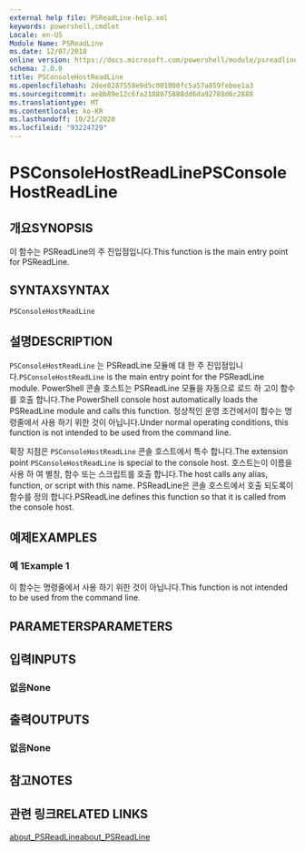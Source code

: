 ```yaml
---
external help file: PSReadLine-help.xml
keywords: powershell,cmdlet
Locale: en-US
Module Name: PSReadLine
ms.date: 12/07/2018
online version: https://docs.microsoft.com/powershell/module/psreadline/psconsolehostreadline?view=powershell-5.1&WT.mc_id=ps-gethelp
schema: 2.0.0
title: PSConsoleHostReadLine
ms.openlocfilehash: 2dee8287558e9d5c001000fc5a57a859febee1a3
ms.sourcegitcommit: ae8b89e12c6fa2108075888dd6da92788d6c2888
ms.translationtype: MT
ms.contentlocale: ko-KR
ms.lasthandoff: 10/21/2020
ms.locfileid: "93224729"
---
```

# <span data-ttu-id="ab3ba-103">PSConsoleHostReadLine</span><span class="sxs-lookup"><span data-stu-id="ab3ba-103">PSConsoleHostReadLine</span></span>

## <span data-ttu-id="ab3ba-104">개요</span><span class="sxs-lookup"><span data-stu-id="ab3ba-104">SYNOPSIS</span></span>
<span data-ttu-id="ab3ba-105">이 함수는 PSReadLine의 주 진입점입니다.</span><span class="sxs-lookup"><span data-stu-id="ab3ba-105">This function is the main entry point for PSReadLine.</span></span>

## <span data-ttu-id="ab3ba-106">SYNTAX</span><span class="sxs-lookup"><span data-stu-id="ab3ba-106">SYNTAX</span></span>

```
PSConsoleHostReadLine
```

## <span data-ttu-id="ab3ba-107">설명</span><span class="sxs-lookup"><span data-stu-id="ab3ba-107">DESCRIPTION</span></span>

<span data-ttu-id="ab3ba-108">`PSConsoleHostReadLine` 는 PSReadLine 모듈에 대 한 주 진입점입니다.</span><span class="sxs-lookup"><span data-stu-id="ab3ba-108">`PSConsoleHostReadLine` is the main entry point for the PSReadLine module.</span></span> <span data-ttu-id="ab3ba-109">PowerShell 콘솔 호스트는 PSReadLine 모듈을 자동으로 로드 하 고이 함수를 호출 합니다.</span><span class="sxs-lookup"><span data-stu-id="ab3ba-109">The PowerShell console host automatically loads the PSReadLine module and calls this function.</span></span> <span data-ttu-id="ab3ba-110">정상적인 운영 조건에서이 함수는 명령줄에서 사용 하기 위한 것이 아닙니다.</span><span class="sxs-lookup"><span data-stu-id="ab3ba-110">Under normal operating conditions, this function is not intended to be used from the command line.</span></span>

<span data-ttu-id="ab3ba-111">확장 지점은 `PSConsoleHostReadLine` 콘솔 호스트에서 특수 합니다.</span><span class="sxs-lookup"><span data-stu-id="ab3ba-111">The extension point `PSConsoleHostReadLine` is special to the console host.</span></span> <span data-ttu-id="ab3ba-112">호스트는이 이름을 사용 하 여 별칭, 함수 또는 스크립트를 호출 합니다.</span><span class="sxs-lookup"><span data-stu-id="ab3ba-112">The host calls any alias, function, or script with this name.</span></span> <span data-ttu-id="ab3ba-113">PSReadLine은 콘솔 호스트에서 호출 되도록이 함수를 정의 합니다.</span><span class="sxs-lookup"><span data-stu-id="ab3ba-113">PSReadLine defines this function so that it is called from the console host.</span></span>

## <span data-ttu-id="ab3ba-114">예제</span><span class="sxs-lookup"><span data-stu-id="ab3ba-114">EXAMPLES</span></span>

### <span data-ttu-id="ab3ba-115">예 1</span><span class="sxs-lookup"><span data-stu-id="ab3ba-115">Example 1</span></span>

<span data-ttu-id="ab3ba-116">이 함수는 명령줄에서 사용 하기 위한 것이 아닙니다.</span><span class="sxs-lookup"><span data-stu-id="ab3ba-116">This function is not intended to be used from the command line.</span></span>

## <span data-ttu-id="ab3ba-117">PARAMETERS</span><span class="sxs-lookup"><span data-stu-id="ab3ba-117">PARAMETERS</span></span>

## <span data-ttu-id="ab3ba-118">입력</span><span class="sxs-lookup"><span data-stu-id="ab3ba-118">INPUTS</span></span>

### <span data-ttu-id="ab3ba-119">없음</span><span class="sxs-lookup"><span data-stu-id="ab3ba-119">None</span></span>

## <span data-ttu-id="ab3ba-120">출력</span><span class="sxs-lookup"><span data-stu-id="ab3ba-120">OUTPUTS</span></span>

### <span data-ttu-id="ab3ba-121">없음</span><span class="sxs-lookup"><span data-stu-id="ab3ba-121">None</span></span>

## <span data-ttu-id="ab3ba-122">참고</span><span class="sxs-lookup"><span data-stu-id="ab3ba-122">NOTES</span></span>

## <span data-ttu-id="ab3ba-123">관련 링크</span><span class="sxs-lookup"><span data-stu-id="ab3ba-123">RELATED LINKS</span></span>

[<span data-ttu-id="ab3ba-124">about_PSReadLine</span><span class="sxs-lookup"><span data-stu-id="ab3ba-124">about_PSReadLine</span></span>](./About/about_PSReadLine.md)
